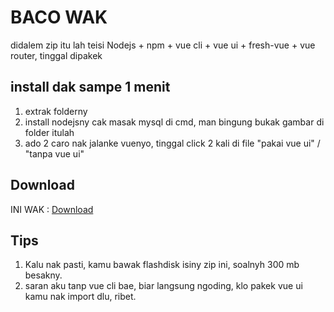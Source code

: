 # BACO WAK

didalem zip itu lah teisi Nodejs + npm + vue cli + vue ui + fresh-vue + vue router, tinggal dipakek

## install dak sampe 1 menit

1. extrak folderny
2. install nodejsny cak masak mysql di cmd, man bingung bukak gambar di folder itulah
3. ado 2 caro nak jalanke vuenyo, tinggal click 2 kali di file "pakai vue ui" / "tanpa vue ui"

## Download
INI WAK : [Download](https://www.mediafire.com/file/b5yqiyu3usqjnc7/Bahas_UAS.zip/file)

## Tips
1. Kalu nak pasti, kamu bawak flashdisk isiny zip ini, soalnyh 300 mb besakny.
2. saran aku tanp vue cli bae, biar langsung ngoding, klo pakek vue ui kamu nak import dlu, ribet.
